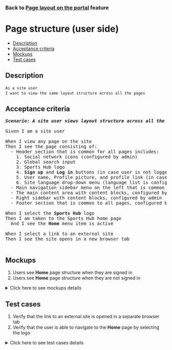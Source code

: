 ### Back to [Page layout on the portal](../../) feature

# Page structure (user side)

- [Description](#description)
- [Acceptance criteria](#acceptance-criteria)
- [Mockups](#mockups)
- [Test cases](#test-cases)

## Description

    As a site user
    I want to view the same layout structure across all the pages

## Acceptance criteria

<pre>
<b><i>Scenario: A site user views layout structure across all the pages</i></b>

Given I am a site user

When I view any page on the site
Then I see the page consisting of:
  - Header section that is common for all pages includes:
    1. Social network icons (configured by admin)
    2. Global search input
    3. Sports Hub logo
    4. <b>Sign up</b> and <b>Log in</b> buttons (in case user is not logged in)
    5. User name, Profile picture, and profile link (in case user is logged in)
    6. Site language drop-down menu (language list is configured by admin)
  - Main navigation sidebar menu on the left that is common to all pages
  - The main content area with content blocks, configured by admin
  - Right sidebar with content blocks, configured by admin 
  - Footer section that is common to all pages, configured by admin

When I select the <b>Sports Hub</b> logo
Then I am taken to the Sports Hub home page
  And I see the <b>Home</b> menu item is active

When I select a link to an external site
Then I see the site opens in a new browser tab

</pre>

## Mockups

1. Users see <b>Home</b> page structure when they are signed in
2. Users see <b>Home</b> page structure when they are not signed in

<details>
  <summary>Click here to see mockups details</summary>

**1. Users see Home page structure when they are signed in:**

![Users see Home page structure when they are signed in](/products/sports_hub_portal/web_application_features/project_layout/images/home_page_logged_in_user.png)

**2. Users see Home page structure when they are not signed in:**

![Users see Home page structure when they are not signed in](/products/sports_hub_portal/web_application_features/project_layout/images/home_page_logged_out_user.png)

</details>

## Test cases

1. Verify that the link to an external site is opened in a separate browser tab
2. Verify that the user is able to navigate to the <b>Home</b> page by selecting the logo

<details>
  <summary>Click here to see test cases details</summary>

### **#1. Verify that the link to an external site is opened in a separate browser tab**

|Preconditions|Steps|Expected result
------|-------|----------
|Go to the Sports Hub home page|1) Go to any page</br>2) Select a link to an external site|2) The site opens in a new browser tab|

### **#2. Verify that the user is able to navigate to the Home page by selecting the logo**

|Preconditions|Steps|Expected result
------|-------|----------
|Go to the Sports Hub home page|1) Go to any page</br>2) In the upper-left corner of the page, select the logo|2) The user goes to the home page|

</details>
